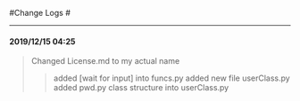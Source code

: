 #Change Logs #
- - - -
#### 2019/12/15 04:25 ####
>Changed License.md to my actual name
>>added [wait for input] into funcs.py
>>added new file userClass.py
>>added pwd.py class structure into userClass.py
